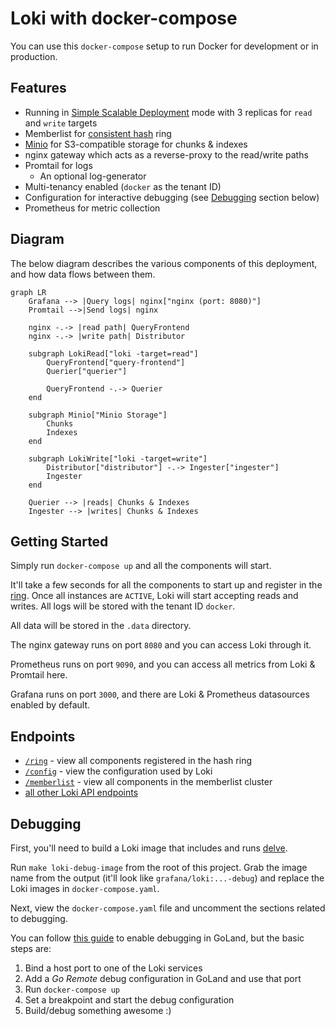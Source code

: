 # Loki with docker-compose

You can use this `docker-compose` setup to run Docker for development or in production.

## Features

- Running in [Simple Scalable Deployment](https://grafana.com/docs/loki/latest/fundamentals/architecture/deployment-modes/#simple-scalable-deployment-mode) mode with 3 replicas for `read` and `write` targets
- Memberlist for [consistent hash](https://grafana.com/docs/loki/latest/fundamentals/architecture/rings/) ring
- [Minio](https://min.io/) for S3-compatible storage for chunks & indexes
- nginx gateway which acts as a reverse-proxy to the read/write paths
- Promtail for logs
  - An optional log-generator
- Multi-tenancy enabled (`docker` as the tenant ID)
- Configuration for interactive debugging (see [Debugging](#debugging) section below)
- Prometheus for metric collection

## Diagram

The below diagram describes the various components of this deployment, and how data flows between them.

```mermaid
graph LR
    Grafana --> |Query logs| nginx["nginx (port: 8080)"]
    Promtail -->|Send logs| nginx

    nginx -.-> |read path| QueryFrontend
    nginx -.-> |write path| Distributor

    subgraph LokiRead["loki -target=read"]
        QueryFrontend["query-frontend"]
        Querier["querier"]

        QueryFrontend -.-> Querier
    end

    subgraph Minio["Minio Storage"]
        Chunks
        Indexes
    end

    subgraph LokiWrite["loki -target=write"]
        Distributor["distributor"] -.-> Ingester["ingester"]
        Ingester
    end

    Querier --> |reads| Chunks & Indexes
    Ingester --> |writes| Chunks & Indexes
```

## Getting Started

Simply run `docker-compose up` and all the components will start.

It'll take a few seconds for all the components to start up and register in the [ring](http://localhost:8080/ring). Once all instances are `ACTIVE`, Loki will start accepting reads and writes. All logs will be stored with the tenant ID `docker`.

All data will be stored in the `.data` directory.

The nginx gateway runs on port `8080` and you can access Loki through it.

Prometheus runs on port `9090`, and you can access all metrics from Loki & Promtail here.

Grafana runs on port `3000`, and there are Loki & Prometheus datasources enabled by default.

## Endpoints

- [`/ring`](http://localhost:8080/ring) - view all components registered in the hash ring
- [`/config`](http://localhost:8080/config) - view the configuration used by Loki
- [`/memberlist`](http://localhost:8080/memberlist) - view all components in the memberlist cluster
- [all other Loki API endpoints](https://grafana.com/docs/loki/latest/api/)

## Debugging

First, you'll need to build a Loki image that includes and runs [delve](https://github.com/go-delve/delve).

Run `make loki-debug-image` from the root of this project. Grab the image name from the output (it'll look like `grafana/loki:...-debug`) and replace the Loki images in `docker-compose.yaml`.

Next, view the `docker-compose.yaml` file and uncomment the sections related to debugging.

You can follow [this guide](https://blog.jetbrains.com/go/2020/05/06/debugging-a-go-application-inside-a-docker-container/) to enable debugging in GoLand, but the basic steps are:

1. Bind a host port to one of the Loki services
2. Add a _Go Remote_ debug configuration in GoLand and use that port
3. Run `docker-compose up`
4. Set a breakpoint and start the debug configuration
5. Build/debug something awesome :)
